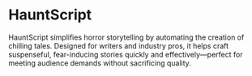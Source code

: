 # HauntScript
HauntScript simplifies horror storytelling by automating the creation of chilling tales. Designed for writers and industry pros, it helps craft suspenseful, fear-inducing stories quickly and effectively—perfect for meeting audience demands without sacrificing quality.
